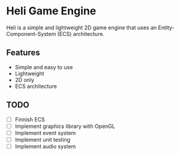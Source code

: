 # Heli Game Engine

Heli is a simple and lightweight 2D game engine that uses an Entity-Component-System (ECS) architecture.

## Features
- Simple and easy to use
- Lightweight
- 2D only
- ECS architecture

## TODO
- [ ] Finnish ECS
- [ ] Implement graphics library with OpenGL
- [ ] Implement event system
- [ ] Implement unit testing
- [ ] Implement audio system

